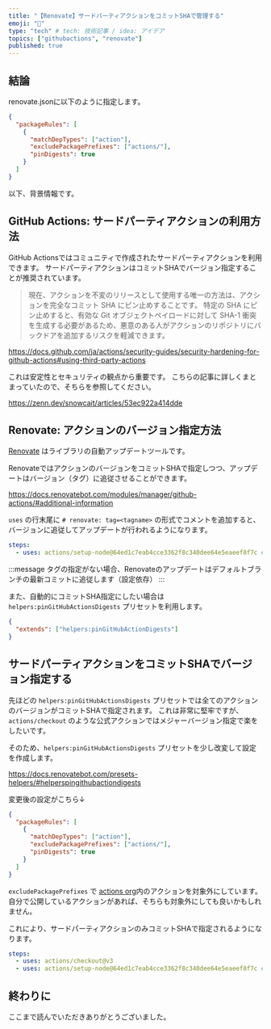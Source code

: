 ```yaml
---
title: "【Renovate】サードパーティアクションをコミットSHAで管理する"
emoji: "🧱"
type: "tech" # tech: 技術記事 / idea: アイデア
topics: ["githubactions", "renovate"]
published: true
---
```


## 結論

renovate.jsonに以下のように指定します。

```json:renovate.json
{
  "packageRules": [
    {
      "matchDepTypes": ["action"],
      "excludePackagePrefixes": ["actions/"],
      "pinDigests": true
    }
  ]
}
```

以下、背景情報です。

## GitHub Actions: サードパーティアクションの利用方法

GitHub Actionsではコミュニティで作成されたサードパーティアクションを利用できます。
サードパーティアクションはコミットSHAでバージョン指定することが推奨されています。

> 現在、アクションを不変のリリースとして使用する唯一の方法は、アクションを完全なコミット SHA にピン止めすることです。 特定の SHA にピン止めすると、有効な Git オブジェクトペイロードに対して SHA-1 衝突を生成する必要があるため、悪意のある人がアクションのリポジトリにバックドアを追加するリスクを軽減できます。

https://docs.github.com/ja/actions/security-guides/security-hardening-for-github-actions#using-third-party-actions

これは安定性とセキュリティの観点から重要です。
こちらの記事に詳しくまとまっていたので、そちらを参照してください。

https://zenn.dev/snowcait/articles/53ec922a414dde

## Renovate: アクションのバージョン指定方法

[Renovate](https://www.mend.io/renovate/) はライブラリの自動アップデートツールです。

RenovateではアクションのバージョンをコミットSHAで指定しつつ、アップデートはバージョン（タグ）に追従させることができます。

https://docs.renovatebot.com/modules/manager/github-actions/#additional-information

`uses` の行末尾に `# renovate: tag=<tagname>` の形式でコメントを追加すると、バージョンに追従してアップデートが行われるようになります。

```yml:.github/workflows/workflow.yml
steps:
  - uses: actions/setup-node@64ed1c7eab4cce3362f8c340dee64e5eaeef8f7c # renovate: tag=v3.6.0
```

:::message
タグの指定がない場合、Renovateのアップデートはデフォルトブランチの最新コミットに追従します（設定依存）
:::

また、自動的にコミットSHA指定にしたい場合は `helpers:pinGitHubActionsDigests` プリセットを利用します。

```json
{
  "extends": ["helpers:pinGitHubActionDigests"]
}
```

## サードパーティアクションをコミットSHAでバージョン指定する

先ほどの `helpers:pinGitHubActionsDigests` プリセットでは全てのアクションのバージョンがコミットSHAで指定されます。
これは非常に堅牢ですが、`actions/checkout` のような公式アクションではメジャーバージョン指定で楽をしたいです。

そのため、`helpers:pinGitHubActionsDigests` プリセットを少し改変して設定を作成します。

https://docs.renovatebot.com/presets-helpers/#helperspingithubactiondigests

変更後の設定がこちら↓

```json:renovate.json
{
  "packageRules": [
    {
      "matchDepTypes": ["action"],
      "excludePackagePrefixes": ["actions/"],
      "pinDigests": true
    }
  ]
}
```

`excludePackagePrefixes` で [actions org](https://github.com/actions)内のアクションを対象外にしています。
自分で公開しているアクションがあれば、そちらも対象外にしても良いかもしれません。

これにより、サードパーティアクションのみコミットSHAで指定されるようになります。

```yml
steps:
  - uses: actions/checkout@v3
  - uses: actions/setup-node@64ed1c7eab4cce3362f8c340dee64e5eaeef8f7c # renovate: tag=v3.6.0
```

## 終わりに

ここまで読んでいただきありがとうございました。
